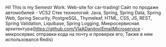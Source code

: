 Hi! This is my Semestr Work. Web-site for car-trading!
 Сайт по продаже автомобилей - VCS2
Стек технологий: Java, Spring, Spring Data, Spring Web, Spring Security, PostgreSQL, Thymeleaf, HTML, CSS, JS, REST, Spring Validation, Liquibase, Spring Logging, Микросервисная архитектура(https://github.com/VlaADanilov/EmailMicroservice - микросервис отправки кода на почту и проверки его; Также в нем использовался Redis)

